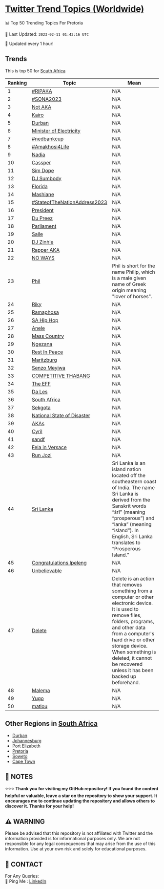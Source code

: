 [Twitter Trend Topics (Worldwide)](https://github.com/ErcinDedeoglu/Twitter-Trend-Topics)
==========


📊 Top 50 Trending Topics For Pretoria

📆 Last Updated: `2023-02-11 01:43:16 UTC`

🔧 Updated every 1 hour!


## Trends

This is top 50 for [South Africa](</South Africa>)

| Ranking | Topic | Mean |
| ------- | ------------ | ------------ |
| 1 | [#RIPAKA](http://twitter.com/search?q=%23RIPAKA) | N/A |
| 2 | [#SONA2023](http://twitter.com/search?q=%23SONA2023) | N/A |
| 3 | [Not AKA](http://twitter.com/search?q=Not+AKA) | N/A |
| 4 | [Kairo](http://twitter.com/search?q=Kairo) | N/A |
| 5 | [Durban](http://twitter.com/search?q=Durban) | N/A |
| 6 | [Minister of Electricity](http://twitter.com/search?q=Minister+of+Electricity) | N/A |
| 7 | [#nedbankcup](http://twitter.com/search?q=%23nedbankcup) | N/A |
| 8 | [#Amakhosi4Life](http://twitter.com/search?q=%23Amakhosi4Life) | N/A |
| 9 | [Nadia](http://twitter.com/search?q=Nadia) | N/A |
| 10 | [Cassper](http://twitter.com/search?q=Cassper) | N/A |
| 11 | [Sim Dope](http://twitter.com/search?q=Sim+Dope) | N/A |
| 12 | [DJ Sumbody](http://twitter.com/search?q=DJ+Sumbody) | N/A |
| 13 | [Florida](http://twitter.com/search?q=Florida) | N/A |
| 14 | [Mashiane](http://twitter.com/search?q=Mashiane) | N/A |
| 15 | [#StateofTheNationAddress2023](http://twitter.com/search?q=%23StateofTheNationAddress2023) | N/A |
| 16 | [President](http://twitter.com/search?q=President) | N/A |
| 17 | [Du Preez](http://twitter.com/search?q=Du+Preez) | N/A |
| 18 | [Parliament](http://twitter.com/search?q=Parliament) | N/A |
| 19 | [Saile](http://twitter.com/search?q=Saile) | N/A |
| 20 | [DJ Zinhle](http://twitter.com/search?q=DJ+Zinhle) | N/A |
| 21 | [Rapper AKA](http://twitter.com/search?q=Rapper+AKA) | N/A |
| 22 | [NO WAYS](http://twitter.com/search?q=NO+WAYS) | N/A |
| 23 | [Phil](http://twitter.com/search?q=Phil) | Phil is short for the name Philip, which is a male given name of Greek origin meaning "lover of horses". |
| 24 | [Riky](http://twitter.com/search?q=Riky) | N/A |
| 25 | [Ramaphosa](http://twitter.com/search?q=Ramaphosa) | N/A |
| 26 | [SA Hip Hop](http://twitter.com/search?q=SA+Hip+Hop) | N/A |
| 27 | [Anele](http://twitter.com/search?q=Anele) | N/A |
| 28 | [Mass Country](http://twitter.com/search?q=Mass+Country) | N/A |
| 29 | [Ngezana](http://twitter.com/search?q=Ngezana) | N/A |
| 30 | [Rest In Peace](http://twitter.com/search?q=Rest+In+Peace) | N/A |
| 31 | [Maritzburg](http://twitter.com/search?q=Maritzburg) | N/A |
| 32 | [Senzo Meyiwa](http://twitter.com/search?q=Senzo+Meyiwa) | N/A |
| 33 | [COMPETITIVE THABANG](http://twitter.com/search?q=COMPETITIVE+THABANG) | N/A |
| 34 | [The EFF](http://twitter.com/search?q=The+EFF) | N/A |
| 35 | [Da Les](http://twitter.com/search?q=Da+Les) | N/A |
| 36 | [South Africa](http://twitter.com/search?q=South+Africa) | N/A |
| 37 | [Sekgota](http://twitter.com/search?q=Sekgota) | N/A |
| 38 | [National State of Disaster](http://twitter.com/search?q=National+State+of+Disaster) | N/A |
| 39 | [AKAs](http://twitter.com/search?q=AKAs) | N/A |
| 40 | [Cyril](http://twitter.com/search?q=Cyril) | N/A |
| 41 | [sandf](http://twitter.com/search?q=sandf) | N/A |
| 42 | [Fela in Versace](http://twitter.com/search?q=Fela+in+Versace) | N/A |
| 43 | [Run Jozi](http://twitter.com/search?q=Run+Jozi) | N/A |
| 44 | [Sri Lanka](http://twitter.com/search?q=Sri+Lanka) | Sri Lanka is an island nation located off the southeastern coast of India. The name Sri Lanka is derived from the Sanskrit words “śrī” (meaning “prosperous”) and “lanka” (meaning “island”). In English, Sri Lanka translates to “Prosperous Island.” |
| 45 | [Congratulations Ipeleng](http://twitter.com/search?q=Congratulations+Ipeleng) | N/A |
| 46 | [Unbelievable](http://twitter.com/search?q=Unbelievable) | N/A |
| 47 | [Delete](http://twitter.com/search?q=Delete) | Delete is an action that removes something from a computer or other electronic device. It is used to remove files, folders, programs, and other data from a computer's hard drive or other storage device. When something is deleted, it cannot be recovered unless it has been backed up beforehand. |
| 48 | [Malema](http://twitter.com/search?q=Malema) | N/A |
| 49 | [Yugo](http://twitter.com/search?q=Yugo) | N/A |
| 50 | [matlou](http://twitter.com/search?q=matlou) | N/A |



## Other Regions in [South Africa](</South Africa>)

* [Durban](</South Africa/Durban.md>)
* [Johannesburg](</South Africa/Johannesburg.md>)
* [Port Elizabeth](</South Africa/Port Elizabeth.md>)
* [Pretoria](</South Africa/Pretoria.md>)
* [Soweto](</South Africa/Soweto.md>)
* [Cape Town](</South Africa/Cape Town.md>)



## 📝 NOTES

⭐⭐⭐ **Thank you for visiting my GitHub repository! If you found the content helpful or valuable, leave a star on the repository to show your support. It encourages me to continue updating the repository and allows others to discover it. Thanks for your help!**


## ⚠️ WARNING

Please be advised that this repository is not affiliated with Twitter and the information provided is for informational purposes only. We are not responsible for any legal consequences that may arise from the use of this information. Use at your own risk and solely for educational purposes.


## 📨 CONTACT

 For Any Queries:  
            🏓 Ping Me : [LinkedIn](https://www.linkedin.com/in/ercindedeoglu/)
